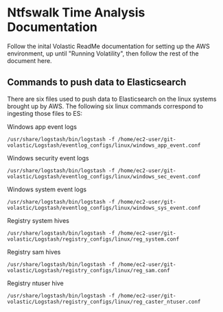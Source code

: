 # Ntfswalk Time Analysis Documentation
Follow the inital Volastic ReadMe documentation for setting up the AWS environment, up until "Running Volatility", then follow the rest of the document here.

## Commands to push data to Elasticsearch
There are six files used to push data to Elasticsearch on the linux systems brought up by AWS. The following six linux commands correspond to ingesting those files to ES:

Windows app event logs
```
/usr/share/logstash/bin/logstash -f /home/ec2-user/git-volastic/Logstash/eventlog_configs/linux/windows_app_event.conf
```

Windows security event logs
```
/usr/share/logstash/bin/logstash -f /home/ec2-user/git-volastic/Logstash/eventlog_configs/linux/windows_sec_event.conf
```

Windows system event logs
```
/usr/share/logstash/bin/logstash -f /home/ec2-user/git-volastic/Logstash/eventlog_configs/linux/windows_sys_event.conf
```

Registry system hives
```
/usr/share/logstash/bin/logstash -f /home/ec2-user/git-volastic/Logstash/registry_configs/linux/reg_system.conf
```

Registry sam hives
```
/usr/share/logstash/bin/logstash -f /home/ec2-user/git-volastic/Logstash/registry_configs/linux/reg_sam.conf
```

Registry ntuser hive
```
/usr/share/logstash/bin/logstash -f /home/ec2-user/git-volastic/Logstash/registry_configs/linux/reg_caster_ntuser.conf
```